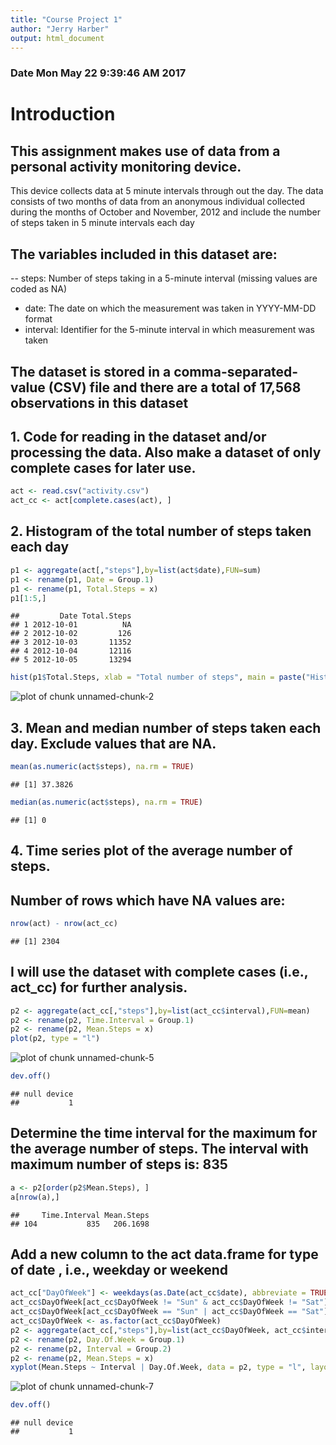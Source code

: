 ```yaml
---
title: "Course Project 1"
author: "Jerry Harber"
output: html_document
---
```



### Date Mon May  22  9:39:46 AM 2017  

# Introduction  
## This assignment makes use of data from a personal activity monitoring device.
This device collects data at 5 minute intervals through out the day. The data consists of two months of data from an anonymous individual collected during the months of October and November, 2012 and include the number of steps taken in 5 minute intervals each day  

## The variables included in this dataset are:
-- steps: Number of steps taking in a 5-minute interval (missing values are coded as NA)  
- date: The date on which the measurement was taken in YYYY-MM-DD format  
- interval: Identifier for the 5-minute interval in which measurement was taken  

## The dataset is stored in a comma-separated-value (CSV) file and there are a total of 17,568 observations in this dataset

## 1. Code for reading in the dataset and/or processing the data. Also make a dataset of only complete cases for later use.

```r
act <- read.csv("activity.csv")
act_cc <- act[complete.cases(act), ]
```
## 2.	Histogram of the total number of steps taken each day

```r
p1 <- aggregate(act[,"steps"],by=list(act$date),FUN=sum)
p1 <- rename(p1, Date = Group.1)
p1 <- rename(p1, Total.Steps = x)
p1[1:5,]
```

```
##         Date Total.Steps
## 1 2012-10-01          NA
## 2 2012-10-02         126
## 3 2012-10-03       11352
## 4 2012-10-04       12116
## 5 2012-10-05       13294
```

```r
hist(p1$Total.Steps, xlab = "Total number of steps", main = paste("Histogram of total number of steps taken per day"))
```

![plot of chunk unnamed-chunk-2](figure/unnamed-chunk-2-1.png)


## 3.	Mean and median number of steps taken each day. Exclude values that are NA.

```r
mean(as.numeric(act$steps), na.rm = TRUE)
```

```
## [1] 37.3826
```

```r
median(as.numeric(act$steps), na.rm = TRUE)
```

```
## [1] 0
```

## 4. Time series plot of the average number of steps.  
## Number of rows which have NA values are: 

```r
nrow(act) - nrow(act_cc)
```

```
## [1] 2304
```
## I will use the dataset with complete cases (i.e., act_cc) for further analysis.

```r
p2 <- aggregate(act_cc[,"steps"],by=list(act_cc$interval),FUN=mean)
p2 <- rename(p2, Time.Interval = Group.1)
p2 <- rename(p2, Mean.Steps = x)
plot(p2, type = "l")
```

![plot of chunk unnamed-chunk-5](figure/unnamed-chunk-5-1.png)

```r
dev.off()
```

```
## null device 
##           1
```
## Determine the time interval for the maximum for the average number of steps. The interval with maximum number of steps is:  835 

```r
a <- p2[order(p2$Mean.Steps), ]
a[nrow(a),]
```

```
##     Time.Interval Mean.Steps
## 104           835   206.1698
```
## Add a new column to the act data.frame for type of date , i.e., weekday or weekend

```r
act_cc["DayOfWeek"] <- weekdays(as.Date(act_cc$date), abbreviate = TRUE)
act_cc$DayOfWeek[act_cc$DayOfWeek != "Sun" & act_cc$DayOfWeek != "Sat"] <- "weekday"
act_cc$DayOfWeek[act_cc$DayOfWeek == "Sun" | act_cc$DayOfWeek == "Sat"] <- "weekend"
act_cc$DayOfWeek <- as.factor(act_cc$DayOfWeek)
p2 <- aggregate(act_cc[,"steps"],by=list(act_cc$DayOfWeek, act_cc$interval),FUN=mean)
p2 <- rename(p2, Day.Of.Week = Group.1)
p2 <- rename(p2, Interval = Group.2)
p2 <- rename(p2, Mean.Steps = x)
xyplot(Mean.Steps ~ Interval | Day.Of.Week, data = p2, type = "l", layout = c(2, 1), main = "Comparison of time intervals by day of the week")
```

![plot of chunk unnamed-chunk-7](figure/unnamed-chunk-7-1.png)

```r
dev.off()
```

```
## null device 
##           1
```
